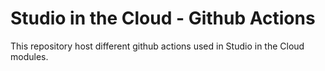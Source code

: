 # Studio in the Cloud - Github Actions

This repository host different github actions used in Studio in the Cloud modules.